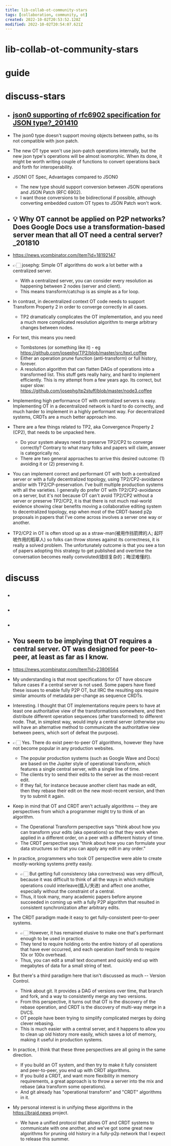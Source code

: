 ```yaml
---
title: lib-collab-ot-community-stars
tags: [collaboration, community, ot]
created: 2022-10-02T20:53:52.128Z
modified: 2022-10-02T20:54:07.621Z
---
```


# lib-collab-ot-community-stars

# guide

# discuss-stars
- ## [json0 supporting of rfc6902 specification for JSON type?_201410](https://github.com/ottypes/json0/issues/4)
- The json0 type doesn't support moving objects between paths, so its not compatible with json patch.
- The new OT type won't use json-patch operations internally, but the new json type's operations will be almost isomorphic. When its done, it might be worth writing couple of functions to convert operations back and forth for interoperability.

- JSON1 OT Spec, Advantages compared to JSON0
  - The new type should support conversion between JSON operations and JSON Patch (RFC 6902). 
  - I want those conversions to be bidirectional if possible, although converting embedded custom OT types to JSON Patch won't work.

- ## 💡 Why OT cannot be applied on P2P networks? Does Google Docs use a transformation-based server mean that all OT need a central server?_201810
- https://news.ycombinator.com/item?id=18192147

- 👉🏻 josephg: Simple OT algorithms do work a lot better with a centralized server.
  - With a centralized server, you can consider every resolution as happening between 2 nodes (server and client). 
  - This means transform/catchup is as simple as a for loop.
- In contrast, in decentralized context OT code needs to support Transform Property 2 in order to converge correctly in all cases. 
  - TP2 dramatically complicates the OT implementation, and you need a much more complicated resolution algorithm to merge arbitrary changes between nodes.
- For text, this means you need:
  - Tombstones (or something like it) - eg https://github.com/josephg/TP2/blob/master/src/text.coffee
  - Either an operation prune function (anti-transform) or full history, forever.
  - A resolution algorithm that can flatten DAGs of operations into a transformed list. This stuff gets really hairy, and hard to implement efficiently. This is my attempt from a few years ago. Its correct, but super slow: https://github.com/josephg/tp2stuff/blob/master/node3.coffee
- Implementing high performance OT with centralized servers is easy. Implementing OT in a decentralized network is hard to do correctly, and much harder to implement in a highly performant way. For decentralized systems, CRDTs are a much better approach imo.

- There are a few things related to TP2, aka Convergence Property 2 (CP2), that needs to be unpacked here.
  - Do your system always need to preserve TP2/CP2 to converge correctly? Contrary to what many folks and papers will claim, answer is categorically no.
  - There are two general approaches to arrive this desired outcome: (1) avoiding it or (2) preserving it.

- You can implement correct and performant OT with both a centralized server or with a fully decentralized topology, using TP2/CP2-avoidance and/or with TP2/CP-preservation. I've built multiple production systems with all the varieties. I generally do prefer OT with TP2/CP2-avoidance on a server, but it's not because OT can't avoid TP2/CP2 without a server or preserve TP2/CP2, it is that there is not much real-world evidence showing clear benefits moving a collaborative editing system to decentralized topology, esp when most of the CRDT-based p2p proposals in papers that I've come across involves a server one way or another.

- TP2/CP2 in OT is often stood up as a straw-man(被用作挡箭牌的人; 起吓唬作用的稻草人) so folks can throw stones against its correctness, it is really a solved problem. The unfortunately outcome is that you see a ton of papers adopting this strategy to get published and overtime the conversation becomes really convoluted(错综复杂的；晦涩难懂的).
# discuss
- ## 

- ## 

- ## 

- ## You seem to be implying that OT requires a central server. OT was designed for peer-to-peer, at least as far as I know.
- https://news.ycombinator.com/item?id=23806564
- My understanding is that most specifications for OT have obscure failure cases if a central server is not used. Some papers have fixed these issues to enable fully P2P OT, but IIRC the resulting ops require similar amounts of metadata per-change as sequence CRDTs.

- Interesting. I thought that OT implementations require peers to have at least one authoritative view of the transformations somewhere, and then distribute different operation sequences (after transformed) to different node. That, in simplest way, would imply a central server (otherwise you will have an alternative method to communicate the authoritative view between peers, which sort of defeat the purpose).

- 👉🏻 Yes. There do exist peer-to-peer OT algorithms, however they have not become popular in any production websites.
  - The popular production systems (such as Google Wave and Docs) are based on the Jupiter style of operational transform, which features a single central server, with a single line of time. 
  - The clients try to send their edits to the server as the most-recent edit. 
  - If they fail, for instance because another client has made an edit, then they rebase their edit on the new most-recent version, and then try to submit it again.
- Keep in mind that OT and CRDT aren't actually algorithms -- they are perspectives from which a programmer might try to think of an algorithm.
  - The Operational Transform perspective says "think about how you can transform your edits (aka operations) so that they work when applied in a different order, on a peer with a different history of time.
  - The CRDT perspective says "think about how you can formulate your data structures so that you can apply any edit in any order."

- In practice, programmers who took OT perspective were able to create mostly-working systems pretty easily. 
  - 👉🏻 But getting full consistency (aka correctness) was very difficult, because it was difficult to think of all the ways in which multiple operations could interleave(插入/夹进) and affect one another, especially without the constraint of a central. 
  - Thus, it took many, many academic papers before anyone succeeded in coming up with a fully P2P algorithm that resulted in consistent synchronization after arbitrary edits.

- The CRDT paradigm made it easy to get fully-consistent peer-to-peer systems. 
  - 👉🏻 However, it has remained elusive to make one that's performant enough to be used in practice. 
  - They tend to require holding onto the entire history of all operations that have ever occurred, and each operation itself tends to require 10x or 100x overhead. 
  - Thus, you can edit a small text document and quickly end up with megabytes of data for a small string of text.

- But there's a third paradigm here that isn't discussed as much -- Version Control. 
  - Think about git. It provides a DAG of versions over time, that branch and fork, and a way to consistently merge any two versions. 
  - From this perspective, it turns out that OT is the discovery of the rebase operation, and CRDT is the discovery of multi-way merge in a DVCS. 
  - OT people have been trying to simplify complicated merges by doing clever rebasing. 
  - This is much easier with a central server, and it happens to allow you to clean up old history more easily, which saves a lot of memory, making it useful in production systems.

- In practice, I think that these three perspectives are all going in the same direction. 
  - If you build an OT system, and then try to make it fully consistent and peer-to-peer, you end up with CRDT algorithms. 
  - If you build a CRDT, and want more flexibility in memory requirements, a great approach is to throw a server into the mix and rebase (aka transform some operations). 
  - And git already has "operational transform" and "CRDT" algorithms in it.

- My personal interest is in unifying these algorithms in the https://braid.news project. 
  - We have a unified protocol that allows OT and CRDT systems to communicate with one another, and we've got some great new algorithms for pruning old history in a fully-p2p network that I expect to release this summer.
